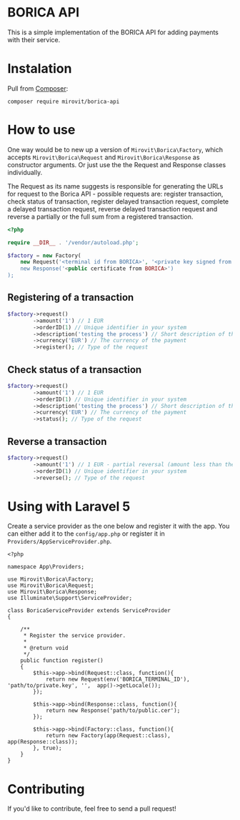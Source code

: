 # BORICA API

This is a simple implementation of the BORICA API for adding payments with their service.

# Instalation

Pull from [Composer](https://getcomposer.org/):

```
composer require mirovit/borica-api
```

# How to use

One way would be to new up a version of `Mirovit\Borica\Factory`, which accepts `Mirovit\Borica\Request` and `Mirovit\Borica\Response` as constructor arguments. Or just use the the Request and Response classes individually.

The Request as its name suggests is responsible for generating the URLs for request to the Borica API - possible requests are: register transaction, check status of transaction, register delayed transaction request, complete a delayed transaction request, reverse delayed transaction request and reverse a partially or the full sum from a registered transaction.

```php
<?php

require __DIR__ . '/vendor/autoload.php';

$factory = new Factory(
    new Request('<terminal id from BORICA>', '<private key signed from BORICA>', '<private key password (optional)>', '<language (optional - BG or EN)>', '<debug (optional, whether you're testing or accepting payments)>'),
    new Response('<public certificate from BORICA>')
);
```

## Registering of a transaction
```php
$factory->request()
        ->amount('1') // 1 EUR
        ->orderID(1) // Unique identifier in your system
        ->description('testing the process') // Short description of the purchase (up to 125 chars)
        ->currency('EUR') // The currency of the payment
        ->register(); // Type of the request
```

## Check status of a transaction
```php
$factory->request()
        ->amount('1') // 1 EUR
        ->orderID(1) // Unique identifier in your system
        ->description('testing the process') // Short description of the purchase (up to 125 chars)
        ->currency('EUR') // The currency of the payment
        ->status(); // Type of the request
```

## Reverse a transaction
```php
$factory->request()
        ->amount('1') // 1 EUR - partial reversal (amount less than the original), full reversal the original amount
        ->orderID(1) // Unique identifier in your system
        ->reverse(); // Type of the request
```

# Using with Laravel 5

Create a service provider as the one below and register it with the app.
You can either add it to the `config/app.php` or register it in `Providers/AppServiceProvider.php`.

```
<?php

namespace App\Providers;

use Mirovit\Borica\Factory;
use Mirovit\Borica\Request;
use Mirovit\Borica\Response;
use Illuminate\Support\ServiceProvider;

class BoricaServiceProvider extends ServiceProvider
{

    /**
     * Register the service provider.
     *
     * @return void
     */
    public function register()
    {
        $this->app->bind(Request::class, function(){
            return new Request(env('BORICA_TERMINAL_ID'), 'path/to/private.key', '',  app()->getLocale());
        });

        $this->app->bind(Response::class, function(){
            return new Response('path/to/public.cer');
        });

        $this->app->bind(Factory::class, function(){
            return new Factory(app(Request::class), app(Response::class));
        }, true);
    }
}
```

# Contributing

If you'd like to contribute, feel free to send a pull request!
